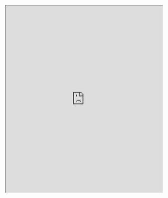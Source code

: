
<iframe src="https://drive.google.com/file/d/16pDZV5TwjvznpQWJGgFofnDiUxtxqkjb&embedded=true" width="100%" height="600px"></iframe>
